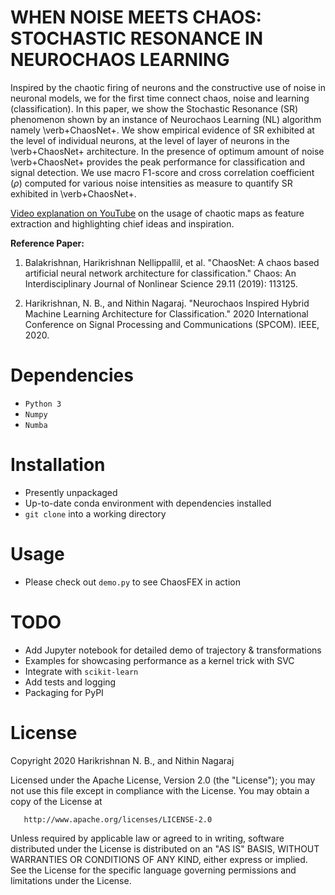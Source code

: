# WHEN NOISE MEETS CHAOS: STOCHASTIC RESONANCE IN NEUROCHAOS LEARNING

Inspired by the chaotic firing of neurons and the constructive use of noise in neuronal models, we for the first time connect chaos, noise and learning (classification). In this paper, we show the Stochastic Resonance (SR) phenomenon shown by an instance of Neurochaos Learning (NL) algorithm namely \verb+ChaosNet+. We show empirical evidence of SR exhibited at the level of individual neurons, at the level of layer of neurons in the \verb+ChaosNet+ architecture. In the presence of optimum amount of noise \verb+ChaosNet+ provides the peak performance for classification and signal detection. We use macro F1-score  and cross correlation coefficient ($\rho$) computed for various noise intensities as measure to quantify SR exhibited in \verb+ChaosNet+.

[Video explanation on YouTube](https://www.youtube.com/watch?v=8JQstLi4COk) on the usage of chaotic maps as feature extraction and highlighting chief ideas and inspiration.

**Reference Paper:**

1. Balakrishnan, Harikrishnan Nellippallil, et al. "ChaosNet: A chaos based artificial neural network architecture for classification." Chaos: An Interdisciplinary Journal of Nonlinear Science 29.11 (2019): 113125.

2. Harikrishnan, N. B., and Nithin Nagaraj. "Neurochaos Inspired Hybrid Machine Learning Architecture for Classification." 2020 International Conference on Signal Processing and Communications (SPCOM). IEEE, 2020.

# Dependencies

 - `Python 3`
 - `Numpy`
 - `Numba`

# Installation

 - Presently unpackaged
 - Up-to-date conda environment with dependencies installed
 - `git clone` into a working directory

# Usage

 - Please check out `demo.py` to see ChaosFEX in action

# TODO

 - Add Jupyter notebook for detailed demo of trajectory & transformations
 - Examples for showcasing performance as a kernel trick with SVC
 - Integrate with `scikit-learn`
 - Add tests and logging
 - Packaging for PyPI


# License

Copyright 2020 Harikrishnan N. B., and Nithin Nagaraj

   Licensed under the Apache License, Version 2.0 (the "License");
   you may not use this file except in compliance with the License.
   You may obtain a copy of the License at

       http://www.apache.org/licenses/LICENSE-2.0

   Unless required by applicable law or agreed to in writing, software
   distributed under the License is distributed on an "AS IS" BASIS,
   WITHOUT WARRANTIES OR CONDITIONS OF ANY KIND, either express or implied.
   See the License for the specific language governing permissions and
   limitations under the License.

